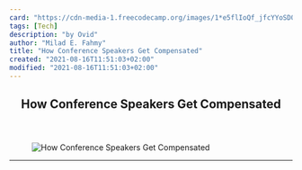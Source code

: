```yaml
---
card: "https://cdn-media-1.freecodecamp.org/images/1*e5flIoQf_jfcYYoSD0MkyA.jpeg"
tags: [Tech]
description: "by Ovid"
author: "Milad E. Fahmy"
title: "How Conference Speakers Get Compensated"
created: "2021-08-16T11:51:03+02:00"
modified: "2021-08-16T11:51:03+02:00"
---
```

<div class="site-wrapper">
<main id="site-main" class="site-main outer">
<div class="inner">
<article class="post-full post tag-tech tag-technology tag-conference tag-events tag-startup ">
<header class="post-full-header">
<h1 class="post-full-title">How Conference Speakers Get Compensated</h1>
</header>
<figure class="post-full-image">
<picture>
<source media="(max-width: 700px)" sizes="1px" srcset="data:image/gif;base64,R0lGODlhAQABAIAAAAAAAP///yH5BAEAAAAALAAAAAABAAEAAAIBRAA7 1w">
<source media="(min-width: 701px)" sizes="(max-width: 800px) 400px,
(max-width: 1170px) 700px,
1400px" srcset="https://cdn-media-1.freecodecamp.org/images/1*e5flIoQf_jfcYYoSD0MkyA.jpeg 300w,
https://cdn-media-1.freecodecamp.org/images/1*e5flIoQf_jfcYYoSD0MkyA.jpeg 600w,
https://cdn-media-1.freecodecamp.org/images/1*e5flIoQf_jfcYYoSD0MkyA.jpeg 1000w,
https://cdn-media-1.freecodecamp.org/images/1*e5flIoQf_jfcYYoSD0MkyA.jpeg 2000w">
<img onerror="this.style.display='none'" src="https://cdn-media-1.freecodecamp.org/images/1*e5flIoQf_jfcYYoSD0MkyA.jpeg" alt="How Conference Speakers Get Compensated">
</picture>
</figure>
<section class="post-full-content">
<div class="post-content medium-migrated-article">
</div>
<hr>
</section>
</article>
</div>
</main>
</div>
<!-- Google Tag Manager (noscript) -->
<!-- End Google Tag Manager (noscript) -->
